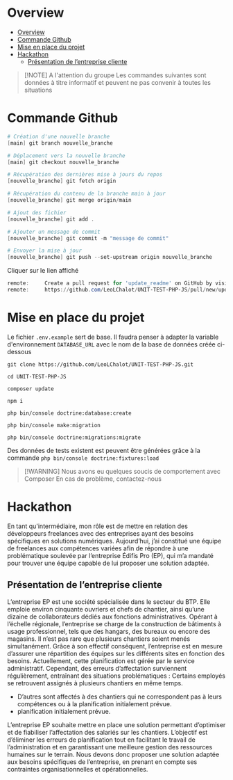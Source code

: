 # Overview

- [Overview](#overview)
- [Commande Github](#commande-github)
- [Mise en place du projet](#mise-en-place-du-projet)
- [Hackathon](#hackathon)
  - [Présentation de l’entreprise cliente](#présentation-de-lentreprise-cliente)

> [!NOTE] A l'attention du groupe
> Les commandes suivantes sont données à titre informatif et peuvent ne pas convenir à toutes les situations
> 

# Commande Github
```powershell
# Création d'une nouvelle branche
[main] git branch nouvelle_branche

# Déplacement vers la nouvelle branche
[main] git checkout nouvelle_branche

# Récupération des dernières mise à jours du repos
[nouvelle_branche] git fetch origin

# Récupération du contenu de la branche main à jour
[nouvelle_branche] git merge origin/main

# Ajout des fichier 
[nouvelle_branche] git add .

# Ajouter un message de commit
[nouvelle_branche] git commit -m "message de commit"

# Envoyer la mise à jour
[nouvelle_branche] git push --set-upstream origin nouvelle_branche
```

Cliquer sur le lien affiché
```powershell
remote:     Create a pull request for 'update_readme' on GitHub by visiting:
remote:     https://github.com/LeoLChalot/UNIT-TEST-PHP-JS/pull/new/update_readme
```


# Mise en place du projet

Le fichier `.env.example` sert de base.
Il faudra penser à adapter la variable d'environnement `DATABASE_URL` avec le nom de la base de données créée ci-dessous

`git clone https://github.com/LeoLChalot/UNIT-TEST-PHP-JS.git`

`cd UNIT-TEST-PHP-JS` 

`composer update`

`npm i`

`php bin/console doctrine:database:create`

`php bin/console make:migration`

`php bin/console doctrine:migrations:migrate`

Des données de tests existent est peuvent être générées grâce à la commande
`php bin/console doctrine:fixtures:load`

> [!WARNING]   Nous avons eu quelques soucis de comportement avec Composer
> En cas de problème, contactez-nous

# Hackathon
En tant qu'intermédiaire, mon rôle est de mettre en relation des développeurs freelances avec des
entreprises ayant des besoins spécifiques en solutions numériques. Aujourd’hui, j’ai constitué une équipe
de freelances aux compétences variées afin de répondre à une problématique soulevée par l’entreprise
Édifis Pro (EP), qui m’a mandaté pour trouver une équipe capable de lui proposer une solution adaptée.

## Présentation de l’entreprise cliente
L’entreprise EP est une société spécialisée dans le secteur du BTP. Elle emploie environ cinquante
ouvriers et chefs de chantier, ainsi qu’une dizaine de collaborateurs dédiés aux fonctions administratives.
Opérant à l’échelle régionale, l’entreprise se charge de la construction de bâtiments à usage
professionnel, tels que des hangars, des bureaux ou encore des magasins.
Il n’est pas rare que plusieurs chantiers soient menés simultanément. Grâce à son effectif conséquent,
l’entreprise est en mesure d’assurer une répartition des équipes sur les différents sites en fonction des
besoins. Actuellement, cette planification est gérée par le service administratif. Cependant, des erreurs
d’affectation surviennent régulièrement, entraînant des situations problématiques :
Certains employés se retrouvent assignés à plusieurs chantiers en même temps.

- D’autres sont affectés à des chantiers qui ne correspondent pas à leurs compétences ou à la planification initialement prévue.
- planification initialement prévue.

L’entreprise EP souhaite mettre en place une solution permettant d’optimiser et de fiabiliser l’affectation
des salariés sur les chantiers. L’objectif est d’éliminer les erreurs de planification tout en facilitant le travail
de l’administration et en garantissant une meilleure gestion des ressources humaines sur le terrain.
Nous devons donc proposer une solution adaptée aux besoins spécifiques de l’entreprise, en prenant en
compte ses contraintes organisationnelles et opérationnelles.

